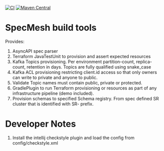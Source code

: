 [![CI](https://github.com/specmesh/specmesh-build/actions/workflows/build.yml/badge.svg?branch=main)](https://github.com/specmesh/specmesh-build/actions/workflows/ci.yml)
[![Maven Central](https://img.shields.io/maven-central/v/io.specmesh/specmesh-kafka.svg)](https://central.sonatype.dev/search?q=specmesh-*)

# SpecMesh build tools

Provides:
1. AsyncAPI spec parser
1. Terraform JavaTestUnit to provision and assert expected resources
1. Kafka Topics provisioning. Per environment partition-count, replica-count, retention in days. Topics are fully qualified using snake_case
1. Kafka ACL provisioning restricting client.id access so that only owners can write to private and anyone to public. 
1. Validate Topic names must contain public, private or protected.
1. GradlePlugin to run Terraform provisioning or resources as part of any infrastructure pipeline (demo included).
1. Provision schemas to specified Schema registry. From spec defined SR cluster that is identified with SR- prefix.


# Developer Notes

1. Install the intellij checkstyle plugin and load the config from config/checkstyle.xml